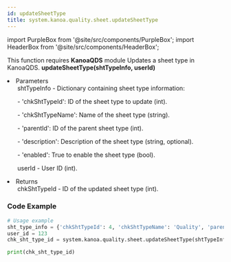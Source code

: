 ```yaml
---
id: updateSheetType
title: system.kanoa.quality.sheet.updateSheetType
---
```


import PurpleBox from '@site/src/components/PurpleBox';
import HeaderBox from '@site/src/components/HeaderBox';

<PurpleBox>This function requires <b>KanoaQDS</b> module</PurpleBox>
<HeaderBox header="Description">Updates a sheet type in KanoaQDS.</HeaderBox>
<HeaderBox header="Syntax">
    <b>updateSheetType(shtTypeInfo, userId)</b>
    <li> Parameters <br />
        <ul>shtTypeInfo - Dictionary containing sheet type information:</ul>
        <ul>  - 'chkShtTypeId': ID of the sheet type to update (int).</ul>
        <ul>  - 'chkShtTypeName': Name of the sheet type (string).</ul>
        <ul>  - 'parentId': ID of the parent sheet type (int).</ul>
        <ul>  - 'description': Description of the sheet type (string, optional).</ul>
        <ul>  - 'enabled': True to enable the sheet type (bool).</ul>
        <ul>userId - User ID (int).</ul>
    </li>
    <li> Returns <br />
        <ul>chkShtTypeId - ID of the updated sheet type (int).</ul>
    </li>
</HeaderBox>

### Code Example
```python
# Usage example
sht_type_info = {'chkShtTypeId': 4, 'chkShtTypeName': 'Quality', 'parentId': 1, 'description': None, 'enabled': True}
user_id = 123
chk_sht_type_id = system.kanoa.quality.sheet.updateSheetType(shtTypeInfo=sht_type_info, userId=user_id)

print(chk_sht_type_id)
